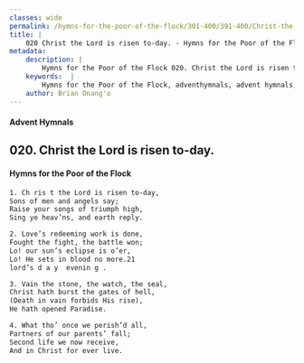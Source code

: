 ```yaml
---
classes: wide
permalink: /hymns-for-the-poor-of-the-flock/301-400/391-400/Christ-the-Lord-is-risen-to-day/
title: |
    020 Christ the Lord is risen to-day. - Hymns for the Poor of the Flock
metadata:
    description: |
        Hymns for the Poor of the Flock 020. Christ the Lord is risen to-day.. Ch ris t the Lord is risen to-day,  Sons of men and angels say; Raise your songs of triumph high,  Sing ye heav’ns, and earth reply. 
    keywords:  |
        Hymns for the Poor of the Flock, adventhymnals, advent hymnals, Christ the Lord is risen to-day., Ch ris t the Lord is risen to-day, , 
    author: Brian Onang'o
---
```


#### Advent Hymnals
## 020. Christ the Lord is risen to-day.
####  Hymns for the Poor of the Flock

```txt
1. Ch ris t the Lord is risen to-day, 
Sons of men and angels say;
Raise your songs of triumph high, 
Sing ye heav’ns, and earth reply.

2. Love’s redeeming work is done, 
Fought the fight, the battle won; 
Lo! our sun’s eclipse is o’er,
Lo! He sets in blood no more.21
lord’s d a y  evenin g .

3. Vain the stone, the watch, the seal, 
Christ hath burst the gates of hell, 
(Death in vain forbids His rise), 
He hath opened Paradise.

4. What tho’ once we perish’d all, 
Partners of our parents’ fall; 
Second life we now receive,
And in Christ for ever live.
```